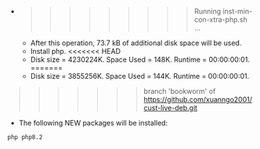 * >>>>>>>>> Running inst-min-con-xtra-php.sh ...
  * After this operation, 73.7 kB of additional disk space will be used.
  * Install php.
<<<<<<< HEAD
  * Disk size = 4230224K. Space Used = 148K. Runtime = 00:00:00:01.
=======
  * Disk size = 3855256K. Space Used = 144K. Runtime = 00:00:00:01.
>>>>>>> branch 'bookworm' of https://github.com/xuanngo2001/cust-live-deb.git
  * The following NEW packages will be installed:
  ```bash
php php8.2
  ```
